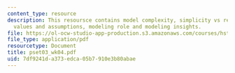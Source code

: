 ```yaml
---
content_type: resource
description: This resoursce contains model complexity, simplicity vs realism, parameter
  values and assumptions, modeling role and modeling insights.
file: https://ol-ocw-studio-app-production.s3.amazonaws.com/courses/hst-750-modeling-issues-in-speech-and-hearing-spring-2006/7df9241da373edca05b7910e3b80abae_pset03_wk04.pdf
file_type: application/pdf
resourcetype: Document
title: pset03_wk04.pdf
uid: 7df9241d-a373-edca-05b7-910e3b80abae
---
```

